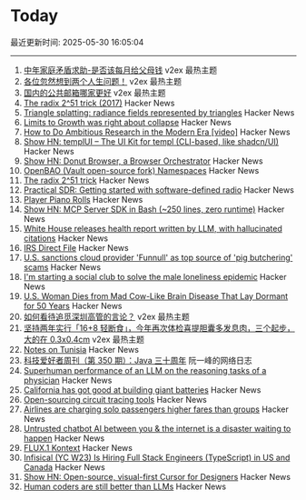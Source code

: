 # Today

最近更新时间: 2025-05-30 16:05:04

--- 
1. [中年家庭矛盾求助-是否该每月给父母钱](https://www.v2ex.com/t/1135404) v2ex 最热主题
2. [各位忽然想到两个人生问题！](https://www.v2ex.com/t/1135331) v2ex 最热主题
3. [国内的公共邮箱哪家更好](https://www.v2ex.com/t/1135310) v2ex 最热主题
4. [The radix 2^51 trick (2017)](https://www.chosenplaintext.ca/articles/radix-2-51-trick.html) Hacker News
5. [Triangle splatting: radiance fields represented by triangles](https://trianglesplatting.github.io/) Hacker News
6. [Limits to Growth was right about collapse](https://thenextwavefutures.wordpress.com/2025/05/20/limits-to-growth-was-right-about-overshoot-and-collapse-new-data/) Hacker News
7. [How to Do Ambitious Research in the Modern Era [video]](https://www.youtube.com/watch?v=w7DVlI_Ztq8) Hacker News
8. [Show HN: templUI – The UI Kit for templ (CLI-based, like shadcn/UI)](https://templui.io/) Hacker News
9. [Show HN: Donut Browser, a Browser Orchestrator](https://donutbrowser.com/) Hacker News
10. [OpenBAO (Vault open-source fork) Namespaces](https://openbao.org/blog/namespaces-announcement/) Hacker News
11. [The radix 2^51 trick](https://www.chosenplaintext.ca/articles/radix-2-51-trick.html) Hacker News
12. [Practical SDR: Getting started with software-defined radio](https://nostarch.com/practical-sdr) Hacker News
13. [Player Piano Rolls](https://omeka-s.library.illinois.edu/s/MPAL/page/player-piano-rolls-landing) Hacker News
14. [Show HN: MCP Server SDK in Bash (~250 lines, zero runtime)](https://github.com/muthuishere/mcp-server-bash-sdk) Hacker News
15. [White House releases health report written by LLM, with hallucinated citations](https://www.nytimes.com/2025/05/29/well/maha-report-citations.html) Hacker News
16. [IRS Direct File](https://github.com/IRS-Public/direct-file) Hacker News
17. [U.S. sanctions cloud provider 'Funnull' as top source of 'pig butchering' scams](https://krebsonsecurity.com/2025/05/u-s-sanctions-cloud-provider-funnull-as-top-source-of-pig-butchering-scams/) Hacker News
18. [I'm starting a social club to solve the male loneliness epidemic](https://wave3.social) Hacker News
19. [U.S. Woman Dies from Mad Cow-Like Brain Disease That Lay Dormant for 50 Years](https://gizmodo.com/u-s-woman-dies-from-mad-cow-like-brain-disease-that-lay-dormant-for-50-years-2000603359) Hacker News
20. [如何看待追觅深圳高管的言论？](https://www.v2ex.com/t/1135326) v2ex 最热主题
21. [坚持两年实行「16+8 轻断食」，今年再次体检喜提胆囊多发息肉，三个起步，大的在 0.3x0.4cm](https://www.v2ex.com/t/1135319) v2ex 最热主题
22. [Notes on Tunisia](https://mattlakeman.org/2025/05/29/notes-on-tunisia/) Hacker News
23. [科技爱好者周刊（第 350 期）：Java 三十周年](http://www.ruanyifeng.com/blog/2025/05/weekly-issue-350.html) 阮一峰的网络日志
24. [Superhuman performance of an LLM on the reasoning tasks of a physician](https://arxiv.org/abs/2412.10849) Hacker News
25. [California has got good at building giant batteries](https://www.economist.com/united-states/2025/05/22/california-has-got-really-good-at-building-giant-batteries) Hacker News
26. [Open-sourcing circuit tracing tools](https://www.anthropic.com/research/open-source-circuit-tracing) Hacker News
27. [Airlines are charging solo passengers higher fares than groups](https://thriftytraveler.com/news/airlines/airlines-charging-solo-travelers-higher-fares/) Hacker News
28. [Untrusted chatbot AI between you & the internet is a disaster waiting to happen](https://macwright.com/2025/05/29/putting-an-untrusted-chat-layer-is-a-disaster) Hacker News
29. [FLUX.1 Kontext](https://bfl.ai/models/flux-kontext) Hacker News
30. [Infisical (YC W23) Is Hiring Full Stack Engineers (TypeScript) in US and Canada](https://www.ycombinator.com/companies/infisical/jobs/vGwCQVk-full-stack-engineer-us-canada) Hacker News
31. [Show HN: Open-source, visual-first Cursor for Designers](https://beta.onlook.com/) Hacker News
32. [Human coders are still better than LLMs](https://antirez.com/news/153) Hacker News
